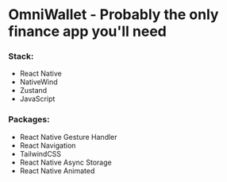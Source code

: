 # OmniWallet - Probably the only finance app you'll need

### Stack:
 - React Native
 - NativeWind
 - Zustand
 - JavaScript

### Packages:
 - React Native Gesture Handler
 - React Navigation
 - TailwindCSS
 - React Native Async Storage
 - React Native Animated